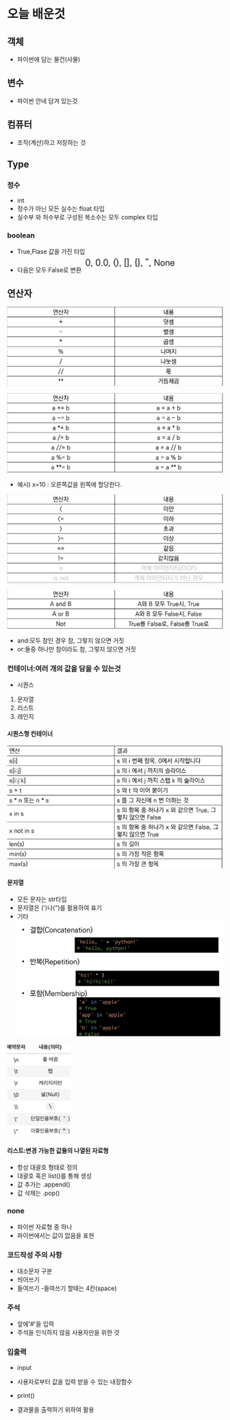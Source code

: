 # 오늘 배운것

## 객체
- 파이썬에 담는 물건(사물)

## 변수
- 파이썬 안네 담겨 있는것

## 컴퓨터 
- 조작(계산)하고 저장하는 것

## Type


### 정수
- int
- 정수가 아닌 모든 실수는 float 타입
- 실수부 와 허수부로 구성된 복소수는 모두 complex 타입

### boolean 
- True,Flase 값을 가진 타입
- 다음은 모두 False로 변환
![1](image.png)

## 연산자
![2](image1.png)

![3](image2.png)
- 예시) x=10 : 오른쪽값을 왼쪽에 할당한다.

![4](image3.png)

![5](image4.png)

- and:모두 참인 경우 참, 그렇지 않으면 거짓
- or:둘중 하나만 참이라도 참, 그렇지 않으면 거짓

### 컨테이너:여러 개의 값을 담을 수 있는것
- 시퀀스
1. 문자열
2. 리스트
3. 레인지

#### 시퀀스형 컨테이너
![6](image5.png)

#### 문자열
- 모든 문자는 str타입
- 문자열은 (')나(")를 활용하여 표기
- 기타
![7](image6.png)

![8](image7.png)

#### 리스트:변경 가능한 값들의 나열된 자료형
- 항상 대괄호 형태로 정의
- 대괄호 혹은 list()를 통해 생성
- 값 추가는 .append()
- 값 삭제는 .pop()

### none
- 파이썬 자료형 중 하나
- 파이썬에서는 값이 없음을 표현

### 코드작성 주의 사항
- 대소문자 구분
- 띄어쓰기
- 들여쓰기
 -들여쓰기 할때는 4칸(space)

### 주석
- 앞에'#'을 입력
- 주석을 인식하지 않음 사용자만을 위한 것

### 입출력
- input
 - 사용자로부터 값을 입력 받을 수 있는 내장함수

- print()
 - 결과물을 출력하기 위하여 활용